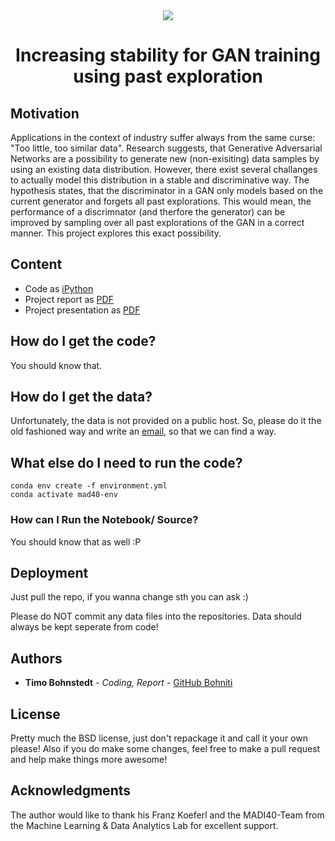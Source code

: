 <div style="border-bottom:none;">
  <div align="center"> 
    <img style="border-bottom:none;" src="https://www.mad.tf.fau.de/files/2019/04/logo_mad.png">
    <h1>Increasing stability for GAN training using past exploration</h1>
  </div>
</div>

## Motivation
Applications in the context of industry suffer always from the same curse: "Too little, too similar data". Research suggests, that Generative Adversarial Networks are a possibility to generate new (non-exisiting) data samples by using an existing data distribution. However, there exist several challanges to actually model this distribution in a stable and discriminative way. The hypothesis states, that the discriminator in a GAN only models based on the current generator and forgets all past explorations. This would mean, the performance of a discrimnator (and therfore the generator) can be improved by sampling over all past explorations of the GAN in a correct manner. This project explores this exact possibility.

## Content

- Code as [iPython](https://mad-srv.informatik.uni-erlangen.de/MadLab/industry-4.0/seminar-i4.0/ss2020/increasing-stability-for-gan-training-using-past-exploration/-/tree/master/Code/Notebooks) 
- Project report as [PDF](https://mad-srv.informatik.uni-erlangen.de/MadLab/industry-4.0/seminar-i4.0/ss2020/increasing-stability-for-gan-training-using-past-exploration/-/tree/master/Paper)
- Project presentation as [PDF](https://mad-srv.informatik.uni-erlangen.de/MadLab/industry-4.0/seminar-i4.0/ss2020/increasing-stability-for-gan-training-using-past-exploration/-/tree/master/Paper)

## How do I get the code?

You should know that.

## How do I get the data?

Unfortunately, the data is not provided on a public host. So, please do it the old fashioned way and write an [email](timo.bohnstedt@gmail.com), so that we can find a way.

## What else do I need to run the code?

```
conda env create -f environment.yml
conda activate mad40-env
```

### How can I Run the Notebook/ Source?

You should know that as well :P

## Deployment

Just pull the repo, if you wanna change sth you can ask :)

Please do NOT commit any data files into the repositories. Data should always be kept seperate from code!

## Authors

* **Timo Bohnstedt** - *Coding, Report* - [GitHub Bohniti](https://github.com/bohniti)

## License

Pretty much the BSD license, just don't repackage it and call it your own please!
Also if you do make some changes, feel free to make a pull request and help make things more awesome!

## Acknowledgments

The author would like to thank his Franz Koeferl and the MADI40-Team from the Machine Learning & Data Analytics Lab for excellent support. 